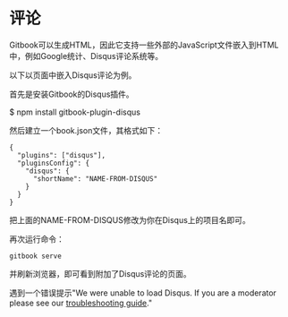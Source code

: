 # 评论

Gitbook可以生成HTML，因此它支持一些外部的JavaScript文件嵌入到HTML中，例如Google统计、Disqus评论系统等。

以下以页面中嵌入Disqus评论为例。

首先是安装Gitbook的Disqus插件。

$ npm install gitbook-plugin-disqus

然后建立一个book.json文件，其格式如下：

    {
      "plugins": ["disqus"],
      "pluginsConfig": {
        "disqus": {
          "shortName": "NAME-FROM-DISQUS"
        }
      }
    }

把上面的NAME-FROM-DISQUS修改为你在Disqus上的项目名即可。

再次运行命令：

    gitbook serve

并刷新浏览器，即可看到附加了Disqus评论的页面。

遇到一个错误提示"We were unable to load Disqus. If you are a moderator please see our [troubleshooting guide](https://docs.disqus.com/help/83/)."